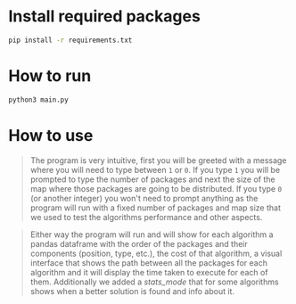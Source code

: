 # Install required packages

```bash
pip install -r requirements.txt
```

# How to run

```bash
python3 main.py
``` 

# How to use

> The program is very intuitive, first you will be greeted with a message where you will need to type between ```1``` or ```0```. If you type ```1``` you will be prompted to type the number of packages and next the size of the map where those packages are going to be distributed. If you type ```0``` (or another integer) you won't need to prompt anything as the program will run with a fixed number of packages and map size that we used to test the algorithms performance and other aspects. 

> Either way the program will run and will show for each algorithm a pandas dataframe with the order of the packages and their components (position, type, etc.), the cost of that algorithm, a visual interface that shows the path between all the packages for each algorithm and it will display the time taken to execute for each of them. Additionally we added a *stats_mode* that for some algorithms shows when a better solution is found and info about it.